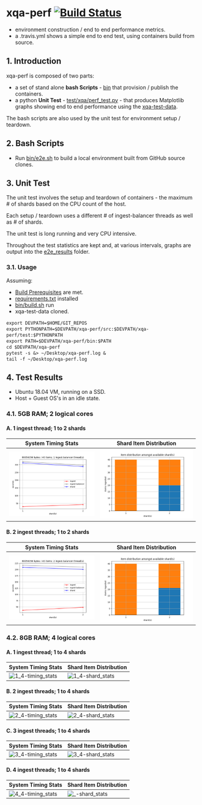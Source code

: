 # xqa-perf [![Build Status](https://travis-ci.org/jameshnsears/xqa-perf.svg?branch=master)](https://travis-ci.org/jameshnsears/xqa-perf) 
* environment construction / end to end performance metrics.
* a .travis.yml shows a simple end to end test, using containers build from source.

## 1. Introduction
xqa-perf is composed of two parts:
* a set of stand alone **bash Scripts** - [bin](bin) that provision / publish the containers.
* a python **Unit Test** - [test/xqa/perf_test.py](test/xqa/perf_test.py) - that produces Matplotlib graphs showing end to end performance using the [xqa-test-data](https://github.com/jameshnsears/xqa-test-data).

The bash scripts are also used by the unit test for environment setup / teardown.

## 2. Bash Scripts
* Run [bin/e2e.sh](bin/e2e.sh) to build a local environment built from GitHub source clones.

## 3. Unit Test
The unit test involves the setup and teardown of containers - the maximum # of shards based on the CPU count of the host.

Each setup / teardown uses a different # of ingest-balancer threads as well as # of shards.

The unit test is long running and very CPU intensive.

Throughout the test statistics are kept and, at various intervals, graphs are output into the [e2e_results](e2e_results) folder.

### 3.1. Usage
Assuming:
* [Build Prerequisites](https://github.com/jameshnsears/xqa-documentation/blob/master/BUILD-PREREQUISITES.md) are met.
* [requirements.txt](requirements.txt) installed
* [bin/build.sh](bin/build.sh) run
* xqa-test-data cloned.

```
export DEVPATH=$HOME/GIT_REPOS
export PYTHONPATH=$DEVPATH/xqa-perf/src:$DEVPATH/xqa-perf/test:$PYTHONPATH
export PATH=$DEVPATH/xqa-perf/bin:$PATH
cd $DEVPATH/xqa-perf
pytest -s &> ~/Desktop/xqa-perf.log &
tail -f ~/Desktop/xqa-perf.log
```

## 4. Test Results
* Ubuntu 18.04 VM, running on a SSD.
* Host + Guest OS's in an idle state.

### 4.1. 5GB RAM; 2 logical cores

#### A. 1 ingest thread; 1 to 2 shards
| System Timing Stats | Shard Item Distribution |
| ------------- | ------------- |
| ![1_2-timing_stats](e2e_results/1_2-timing_stats.png?raw=true) | ![1_2-shard_stats](e2e_results/1_2-shard_stats.png)  |

#### B. 2 ingest threads; 1 to 2 shards
| System Timing Stats | Shard Item Distribution |
| ------------- | ------------- |
| ![2_2-timing_stats](e2e_results/2_2-timing_stats.png) | ![2_2-shard_stats](e2e_results/2_2-shard_stats.png)  |

### 4.2. 8GB RAM; 4 logical cores

#### A. 1 ingest thread; 1 to 4 shards
| System Timing Stats | Shard Item Distribution |
| ------------- | ------------- |
| ![1_4-timing_stats](e2e_results/1_4-timing_stats.png) | ![1_4-shard_stats](e2e_results/1_4-shard_stats.png)  |

#### B. 2 ingest threads; 1 to 4 shards
| System Timing Stats | Shard Item Distribution |
| ------------- | ------------- |
| ![2_4-timing_stats](e2e_results/2_4-timing_stats.png) | ![2_4-shard_stats](e2e_results/2_4-shard_stats.png)  |

#### C. 3 ingest threads; 1 to 4 shards
| System Timing Stats | Shard Item Distribution |
| ------------- | ------------- |
| ![3_4-timing_stats](e2e_results/3_4-timing_stats.png) | ![3_4-shard_stats](e2e_results/3_4-shard_stats.png)  |

#### D. 4 ingest threads; 1 to 4 shards
| System Timing Stats | Shard Item Distribution |
| ------------- | ------------- |
| ![4_4-timing_stats](e2e_results/4_4-timing_stats.png) | ![_-shard_stats](e2e_results/4_4-shard_stats.png)  |

